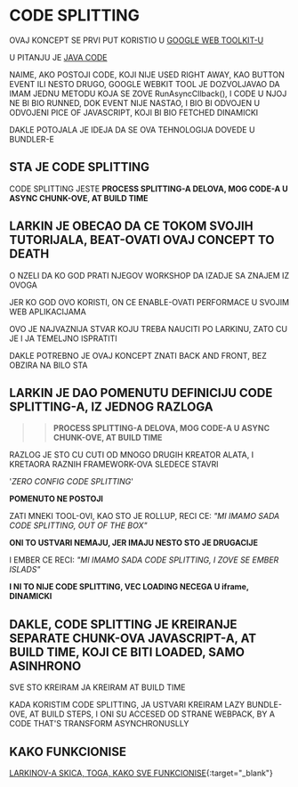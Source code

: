 # CODE SPLITTING

OVAJ KONCEPT SE PRVI PUT KORISTIO U [GOOGLE WEB TOOLKIT-U](http://www.gwtproject.org)

U PITANJU JE [JAVA CODE](https://docs.google.com/presentation/d/1FW3GT9Ww1S6SEGu8HAO5eRZUFggfVuFE2ievNCDWVDo/edit#slide=id.g376e8d6b61_0_37)

NAIME, AKO POSTOJI CODE, KOJI NIJE USED RIGHT AWAY, KAO BUTTON EVENT ILI NESTO DRUGO, GOOGLE WEBKIT TOOL JE DOZVOLJAVAO DA IMAM JEDNU METODU KOJA SE ZOVE RunAsyncCllback(), I CODE U NJOJ NE BI BIO RUNNED, DOK EVENT NIJE NASTAO, I BIO BI ODVOJEN U ODVOJENI PICE OF JAVASCRIPT, KOJI BI BIO FETCHED DINAMICKI

DAKLE POTOJALA JE IDEJA DA SE OVA TEHNOLOGIJA DOVEDE U BUNDLER-E

## STA JE CODE SPLITTING

CODE SPLITTING JESTE **PROCESS SPLITTING-A DELOVA, MOG CODE-A U ASYNC CHUNK-OVE, AT BUILD TIME**

## LARKIN JE OBECAO DA CE TOKOM SVOJIH TUTORIJALA, BEAT-OVATI OVAJ CONCEPT TO DEATH

O NZELI DA KO GOD PRATI NJEGOV WORKSHOP DA IZADJE SA ZNAJEM IZ OVOGA

JER KO GOD OVO KORISTI, ON CE ENABLE-OVATI PERFORMACE U SVOJIM WEB APLIKACIJAMA

OVO JE NAJVAZNIJA STVAR KOJU TREBA NAUCITI PO LARKINU, ZATO CU JE I JA TEMELJNO ISPRATITI

DAKLE POTREBNO JE OVAJ KONCEPT ZNATI BACK AND FRONT, BEZ OBZIRA NA BILO STA

## LARKIN JE DAO POMENUTU DEFINICIJU CODE SPLITTING-A, IZ JEDNOG RAZLOGA

>> **PROCESS SPLITTING-A DELOVA, MOG CODE-A U ASYNC CHUNK-OVE, AT BUILD TIME**

RAZLOG JE STO CU CUTI OD MNOGO DRUGIH KREATOR ALATA, I KRETAORA RAZNIH FRAMEWORK-OVA SLEDECE STAVRI

'*ZERO CONFIG CODE SPLITTING*'

**POMENUTO NE POSTOJI**

ZATI MNEKI TOOL-OVI, KAO STO JE ROLLUP, RECI CE: *"MI IMAMO SADA CODE SPLITTING, OUT OF THE BOX"*

**ONI TO USTVARI NEMAJU, JER IMAJU NESTO STO JE DRUGACIJE**

I EMBER CE RECI: *"MI IMAMO SADA CODE SPLITTING, I ZOVE SE EMBER ISLADS"*

**I NI TO NIJE CODE SPLITTING, VEC LOADING NECEGA U iframe, DINAMICKI**

## DAKLE, CODE SPLITTING JE KREIRANJE SEPARATE CHUNK-OVA JAVASCRIPT-A, AT BUILD TIME, KOJI CE BITI LOADED, SAMO ASINHRONO

SVE STO KREIRAM JA KREIRAM AT BUILD TIME

KADA KORISTIM CODE SPLITTING, JA USTVARI KREIRAM LAZY BUNDLE-OVE, AT BUILD STEPS, I ONI SU ACCESED OD STRANE WEBPACK, BY A CODE THAT'S TRANSFORM ASYNCHRONUSLLY

## KAKO FUNKCIONISE

[LARKINOV-A SKICA, TOGA, KAKO SVE FUNKCIONISE](https://docs.google.com/presentation/d/1FW3GT9Ww1S6SEGu8HAO5eRZUFggfVuFE2ievNCDWVDo/edit#slide=id.g376e8d6b61_0_57){:target="_blank"}

